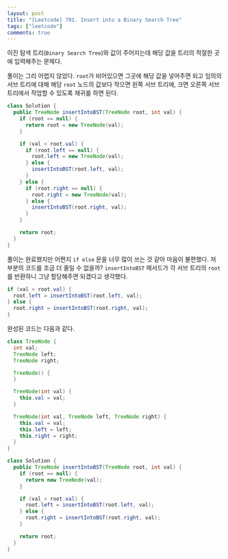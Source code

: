 ```yaml
---
layout: post
title: "[Leetcode] 701. Insert into a Binary Search Tree"
tags: ["leetcode"]
comments: true
---
```


이진 탐색 트리(`Binary Search Tree`)와 값이 주어지는데 해당 값을 트리의 적절한 곳에 입력해주는 문제다.

풀이는 그리 어렵지 않았다. `root`가 비어있으면 그곳에 해당 값을 넣어주면 되고 임의의 서브 트리에 대해 해당 `root` 노드의 값보다 작으면 왼쪽 서브 트리에, 크면 오른쪽 서브 트리에서 작업할 수 있도록 재귀를 하면 된다.

```java
class Solution {
  public TreeNode insertIntoBST(TreeNode root, int val) {
    if (root == null) {
      return root = new TreeNode(val);
    }

    if (val < root.val) {
      if (root.left == null) {
        root.left = new TreeNode(val);
      } else {
        insertIntoBST(root.left, val);
      }
    } else {
      if (root.right == null) {
        root.right = new TreeNode(val);
      } else {
        insertIntoBST(root.right, val);
      }
    }

    return root;
  }
}
```

풀이는 완료했지만 어쩐지 `if else` 문을 너무 많이 쓰는 것 같아 마음이 불편했다. 저 부분의 코드를 조금 더 줄일 수 없을까? `insertIntoBST` 메서드가 각 서브 트리의 `root`를 반환하니 그냥 할당해주면 되겠다고 생각했다.

```java
if (val < root.val) {
  root.left = insertIntoBST(root.left, val);
} else {
  root.right = insertIntoBST(root.right, val);
}
```

완성된 코드는 다음과 같다.

```java
class TreeNode {
  int val;
  TreeNode left;
  TreeNode right;

  TreeNode() {
  }

  TreeNode(int val) {
    this.val = val;
  }

  TreeNode(int val, TreeNode left, TreeNode right) {
    this.val = val;
    this.left = left;
    this.right = right;
  }
}

class Solution {
  public TreeNode insertIntoBST(TreeNode root, int val) {
    if (root == null) {
      return new TreeNode(val);
    }

    if (val < root.val) {
      root.left = insertIntoBST(root.left, val);
    } else {
      root.right = insertIntoBST(root.right, val);
    }

    return root;
  }
}
```
